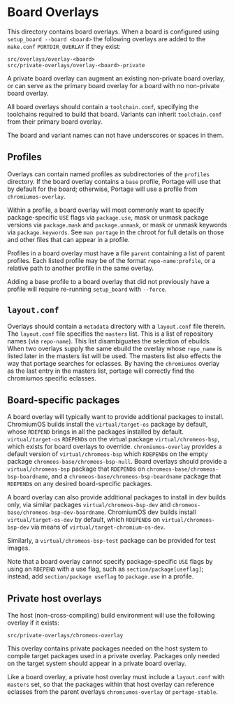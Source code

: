 # Board Overlays

This directory contains board overlays.  When a board is configured using
`setup_board --board <board>` the following overlays are added to the
`make.conf` `PORTDIR_OVERLAY` if they exist:

```
src/overlays/overlay-<board>
src/private-overlays/overlay-<board>-private
```

A private board overlay can augment an existing non-private board overlay,
or can serve as the primary board overlay for a board with no non-private board
overlay.

All board overlays should contain a `toolchain.conf`, specifying the
toolchains required to build that board.  Variants can inherit `toolchain.conf`
from their primary board overlay.

The board and variant names can not have underscores or spaces in them.


## Profiles

Overlays can contain named profiles as subdirectories of the `profiles`
directory.  If the board overlay contains a `base` profile, Portage will use
that by default for the board; otherwise, Portage will use a profile from
`chromiumos-overlay`.

Within a profile, a board overlay will most commonly want to specify
package-specific `USE` flags via `package.use`, mask or unmask package versions
via `package.mask` and `package.unmask`, or mask or unmask keywords via
`package.keywords`.  See `man portage` in the chroot for full details on those
and other files that can appear in a profile.

Profiles in a board overlay must have a file `parent` containing a
list of parent profiles.  Each listed profile may be of the format
`repo-name:profile`, or a relative path to another profile in the same overlay.

Adding a base profile to a board overlay that did not previously have a
profile will require re-running `setup_board` with `--force`.


## `layout.conf`

Overlays should contain a `metadata` directory with a `layout.conf` file
therein.  The `layout.conf` file specifies the `masters` list.  This is a list
of repository names (via `repo-name`).  This list disambiguates the selection of
ebuilds.  When two overlays supply the same ebuild the overlay whose `repo_name`
is listed later in the masters list will be used.  The masters list also effects
the way that portage searches for eclasses.  By having the `chromiumos` overlay
as the last entry in the masters list, portage will correctly find the
chromiumos specific eclasses.


## Board-specific packages

A board overlay will typically want to provide additional packages to
install.  ChromiumOS builds install the `virtual/target-os` package by default,
whose `RDEPEND` brings in all the packages installed by default.
`virtual/target-os` `RDEPEND`s on the virtual package `virtual/chromeos-bsp`,
which exists for board overlays to override.  `chromiumos-overlay` provides a
default version of `virtual/chromeos-bsp` which `RDEPEND`s on the empty package
`chromeos-base/chromeos-bsp-null`.  Board overlays should provide a
`virtual/chromeos-bsp` package that `RDEPEND`s on
`chromeos-base/chromeos-bsp-boardname`, and a
`chromeos-base/chromeos-bsp-boardname` package that `RDEPEND`s on any desired
board-specific packages.

A board overlay can also provide additional packages to install in dev
builds only, via similar packages `virtual/chromeos-bsp-dev` and
`chromeos-base/chromeos-bsp-dev-boardname`.  ChromiumOS dev builds install
`virtual/target-os-dev` by default, which `RDEPEND`s on
`virtual/chromeos-bsp-dev` via means of `virtual/target-chromium-os-dev`.

Similarly, a `virtual/chromeos-bsp-test` package can be provided for
test images.

Note that a board overlay cannot specify package-specific `USE` flags by using
an `RDEPEND` with a use flag, such as `section/package[useflag]`; instead, add
`section/package useflag` to `package.use` in a profile.


## Private host overlays

The host (non-cross-compiling) build environment will use the following
overlay if it exists:

```
src/private-overlays/chromeos-overlay
```

This overlay contains private packages needed on the host system to compile
target packages used in a private overlay.  Packages only needed on the target
system should appear in a private board overlay.

Like a board overlay, a private host overlay must include a `layout.conf`
with `masters` set, so that the packages within that host overlay can reference
eclasses from the parent overlays `chromiumos-overlay` or `portage-stable`.
